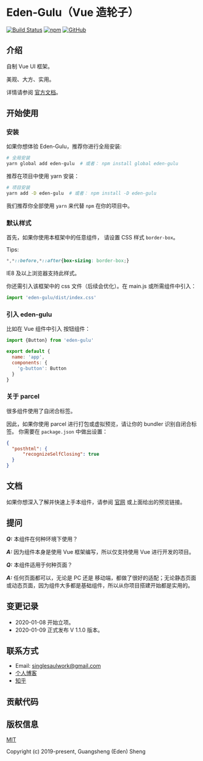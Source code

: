 # Eden-Gulu（Vue 造轮子）

[![Build Status](https://travis-ci.org/sgshy1995/gulu-vue.svg?branch=master)](https://travis-ci.org/sgshy1995/gulu-vue)
[![npm](https://img.shields.io/npm/v/eden-gulu)](https://www.npmjs.com/package/eden-gulu)
[![GitHub](https://img.shields.io/github/license/sgshy1995/gulu-vue)](https://github.com/sgshy1995/gulu-vue/blob/master/LICENSE)


## 介绍

自制 Vue UI 框架。

美观、大方、实用。

详情请参阅 [官方文档](https://eden-sheng.cn/gulu-vue/)。

## 开始使用

### 安装

如果你想体验 Eden-Gulu，推荐你进行全局安装:

```sh
# 全局安装
yarn global add eden-gulu  # 或者： npm install global eden-gulu
```

推荐在项目中使用 yarn 安装：

```bash
# 项目安装
yarn add -D eden-gulu  # 或者： npm install -D eden-gulu
```

我们推荐你全部使用 `yarn` 来代替 `npm` 在你的项目中。

### 默认样式

首先，如果你使用本框架中的任意组件，
请设置 CSS 样式 `border-box`。

Tips:

```css
*,*::before,*::after{box-sizing: border-box;}
```

IE8 及以上浏览器支持此样式。

你还需引入该框架中的 css 文件（后续会优化）。在 main.js 或所需组件中引入：

```js
import 'eden-gulu/dist/index.css'
```

### 引入 eden-gulu

比如在 Vue 组件中引入 按钮组件：

```js
import {Button} from 'eden-gulu'

export default {
  name: 'app',
  components: {
    'g-button': Button
  }
}
```

### 关于 parcel

很多组件使用了自闭合标签。

因此，如果你使用 parcel 进行打包或虚拟预览，请让你的 bundler 识别自闭合标签。
你需要在 `package.json` 中做出设置：

```json
{
  "posthtml": {
      "recognizeSelfClosing": true
  }
}
```


## 文档

如果你想深入了解并快速上手本组件，请参阅 [官网](https://eden-sheng.cn/gulu-vue/) 或上面给出的预览链接。

##  提问

***Q:*** 本组件在何种环境下使用？

***A:*** 因为组件本身是使用 Vue 框架编写，所以仅支持使用 Vue 进行开发的项目。

***Q:*** 本组件适用于何种页面？

***A:*** 任何页面都可以，无论是 PC 还是 移动端，都做了很好的适配；无论静态页面或动态页面，因为组件大多都是基础组件，所以从你项目搭建开始都是实用的。



## 变更记录

- 2020-01-08 开始立项。
- 2020-01-09 正式发布 V 1.1.0 版本。

## 联系方式

- Email: singlesaulwork@gmail.com
- [个人博客](http://eden-sheng.cn)
- [知乎](https://www.zhihu.com/people/ming-ji-yisheng-88)


## 贡献代码

## 版权信息

[MIT](https://opensource.org/licenses/MIT)

Copyright (c) 2019-present, Guangsheng (Eden) Sheng